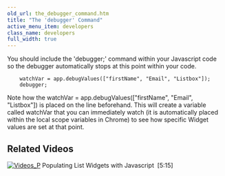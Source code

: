 ```yaml
---
old_url: the_debugger_command.htm
title: "The 'debugger' Command"
active_menu_item: developers
class_name: developers
full_width: true
---
```



You should include the 'debugger;' command within your Javascript code so the debugger automatically stops at this point within your code.

        watchVar = app.debugValues(["firstName", "Email", "Listbox"]);
        debugger;
      
   

Note how the watchVar = app.debugValues(["firstName", "Email", "Listbox"]) is placed on the line beforehand. This will create a variable called watchVar that you can immediately watch (it is automatically placed within the local scope variables in Chrome) to see how specific Widget values are set at that point.

## Related Videos

[![Videos\_P](/img/docs/videos_p.png)](http://www.youtube.com/v/q6VXeWOhAxA?autoplay=1&hd=1&fs=1&showsearch=0&rel=0&) Populating List Widgets with Javascript  [5:15]
